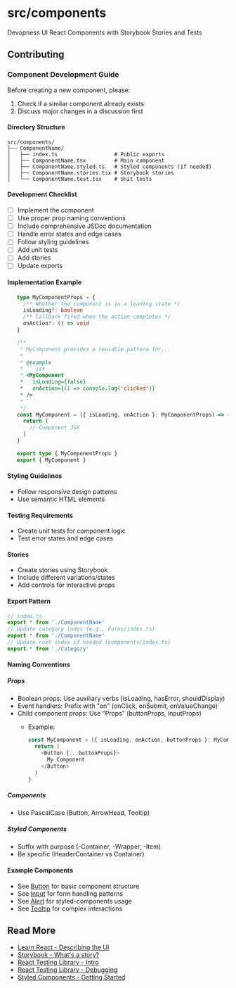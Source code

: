 # src/components

Devopness UI React Components with Storybook Stories and Tests

## Contributing

### Component Development Guide

Before creating a new component, please:
1. Check if a similar component already exists
2. Discuss major changes in a discussion first

#### Directory Structure

```
src/components/
├── ComponentName/
│   ├── index.ts                  # Public exports
│   ├── ComponentName.tsx         # Main component
│   ├── ComponentName.styled.ts   # Styled components (if needed)
│   ├── ComponentName.stories.tsx # Storybook stories  
│   └── ComponentName.test.tsx    # Unit tests
```

#### Development Checklist

- [ ] Implement the component
- [ ] Use proper prop naming conventions
- [ ] Include comprehensive JSDoc documentation
- [ ] Handle error states and edge cases
- [ ] Follow styling guidelines
- [ ] Add unit tests
- [ ] Add stories
- [ ] Update exports

#### Implementation Example

```typescript
   type MyComponentProps = {
     /** Whether the component is in a loading state */
     isLoading?: boolean
     /** Callback fired when the action completes */
     onAction?: () => void
   }

   /**
    * MyComponent provides a reusable pattern for...
    *
    * @example
    * ```jsx
    * <MyComponent 
    *   isLoading={false}
    *   onAction={() => console.log('clicked')}
    * />
    * ```
    */
   const MyComponent = ({ isLoading, onAction }: MyComponentProps) => {
     return (
       // Component JSX
     )
   }

   export type { MyComponentProps }
   export { MyComponent }
```

#### Styling Guidelines

- Follow responsive design patterns
- Use semantic HTML elements

#### Testing Requirements

- Create unit tests for component logic
- Test error states and edge cases

#### Stories

- Create stories using Storybook
- Include different variations/states
- Add controls for interactive props

#### Export Pattern

```typescript
// index.ts
export * from './ComponentName'
// Update category index (e.g., Forms/index.ts)
export * from './ComponentName'
// Update root index if needed (components/index.ts)
export * from './Category'
```

#### Naming Conventions

##### Props

- Boolean props: Use auxiliary verbs (isLoading, hasError, shouldDisplay)
- Event handlers: Prefix with "on" (onClick, onSubmit, onValueChange)
- Child component props: Use "<componentName>Props" (buttonProps, inputProps)
    - Example:
      ```typescript
      const MyComponent = ({ isLoading, onAction, buttonProps }: MyComponentProps) => {
        return (
          <Button {...buttonProps}>
            My Component
          </Button>
        )
      }
      ```

##### Components

- Use PascalCase (Button, ArrowHead, Tooltip)

##### Styled Components

- Suffix with purpose (-Container, -Wrapper, -Item)
- Be specific (HeaderContainer vs Container)

#### Example Components

- See [Button](../components/Buttons/Button/Button.tsx) for basic component structure
- See [Input](../components/Forms/Input/Input.tsx) for form handling patterns
- See [Alert](../components/Forms/Alert/Alert.tsx) for styled-components usage
- See [Tooltip](../components/Primitives/Tooltip/Tooltip.tsx) for complex interactions

## Read More

- [Learn React - Describing the UI](https://react.dev/learn/describing-the-ui)
- [Storybook - What's a story?](https://storybook.js.org/docs/get-started/whats-a-story)
- [React Testing Library - Intro](https://testing-library.com/docs/react-testing-library/intro)
- [React Testing Library - Debugging](https://testing-library.com/docs/dom-testing-library/api-debugging/)
- [Styled Components - Getting Started](https://styled-components.com/docs/basics#getting-started)
